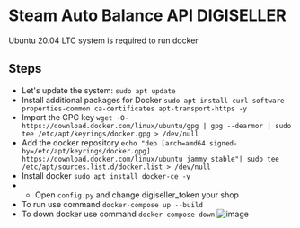 # Steam Auto Balance API DIGISELLER

Ubuntu 20.04 LTC system is required to run docker
## Steps

* Let's update the system: `sudo apt update`
* Install additional packages for Docker `sudo apt install curl software-properties-common ca-certificates apt-transport-https -y`
* Import the GPG key `wget -O- https://download.docker.com/linux/ubuntu/gpg | gpg --dearmor | sudo tee /etc/apt/keyrings/docker.gpg > /dev/null`
* Add the docker repository `echo "deb [arch=amd64 signed-by=/etc/apt/keyrings/docker.gpg] https://download.docker.com/linux/ubuntu jammy stable"| sudo tee /etc/apt/sources.list.d/docker.list > /dev/null`
* Install docker `sudo apt install docker-ce -y`
* * Open `config.py` and change digiseller_token your shop
* To run use command `docker-compose up --build`
* To down docker use command `docker-compose down`
![image](https://github.com/Billar42/SteamFill/assets/75508060/f3257e5a-9413-409b-84ae-9112d122967a)
